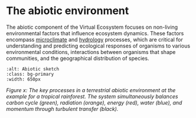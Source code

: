 # The abiotic environment

The abiotic component of the Virtual Ecosystem focuses on non-living environmental
factors that influence ecosystem dynamics. These factors encompass
[microclimate](./microclimate_theory.md) and [hydrology](./microclimate_theory.md)
processes, which are critical for understanding and predicting ecological
responses of organisms to various environmental conditions, interactions between
organisms that shape communities, and the geographical distribution of species.

```{image} ../_static/images/abiotic_sketch.jpg
:alt: Abiotic sketch
:class: bg-primary
:width: 650px
```

*Figure x: The key processes in a terrestrial abiotic environment at the example for a
tropical rainforest. The system simultaneously balances carbon cycle (green), radiation
(orange), energy (red), water (blue), and momentum through turbulent transfer (black).*
